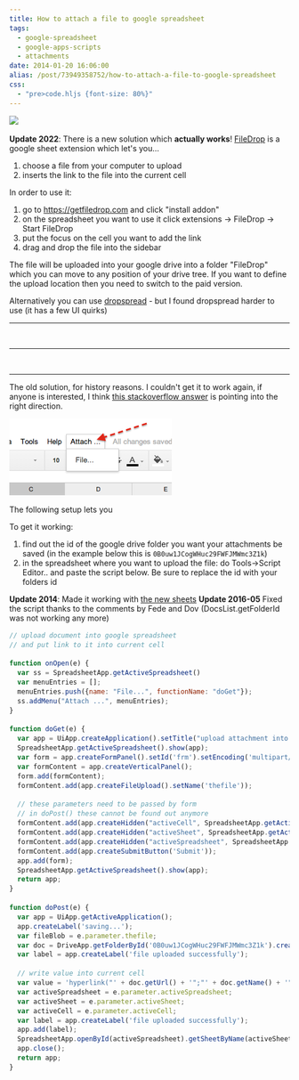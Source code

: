 ```yaml
---
title: How to attach a file to google spreadsheet
tags:
  - google-spreadsheet
  - google-apps-scripts
  - attachments
date: 2014-01-20 16:06:00
alias: /post/73949358752/how-to-attach-a-file-to-google-spreadsheet
css:
  - "pre>code.hljs {font-size: 80%}"
---
```


![](/images/sheet-upload.gif)

**Update 2022**: There is a new solution which **actually works**! [FileDrop](https://getfiledrop.com) is a google sheet extension which let's you…

1. choose a file from your computer to upload
2. inserts the link to the file into the current cell

In order to use it:

1. go to https://getfiledrop.com and click "install addon"
2. on the spreadsheet you want to use it click extensions -> FileDrop -> Start FileDrop
3. put the focus on the cell you want to add the link
4. drag and drop the file into the sidebar

The file will be uploaded into your google drive into a folder "FileDrop" which you can move to any position of your drive tree. If you want to define the upload location then you need to switch to the paid version.

Alternatively you can use [dropspread](https://workspace.google.com/marketplace/app/dropspread/1038626361348) - but I found dropspread harder to use (it has a few UI quirks)

-----------

&nbsp;

-----------

&nbsp;

-----------

The old solution, for history reasons. I couldn't get it to work again, if anyone is interested, I think [this stackoverflow answer](https://stackoverflow.com/questions/57090349/uploading-file-to-spreadsheet-shows-uiapp-has-been-deprecated-please-use-htmls) is pointing into the right direction.

![attach file](/images/attach.png)

The following setup lets you


<!-- more -->

To get it working:

1.  find out the id of the google drive folder you want your attachments be saved (in the example below this is `0B0uw1JCogWHuc29FWFJMWmc3Z1k`)
2.  in the spreadsheet where you want to upload the file: do Tools→Script Editor.. and paste the script below. Be sure to replace the id with your folders id

**Update 2014**: Made it working with [the new sheets](http://googleblog.blogspot.ch/2013/12/new-google-sheets-faster-more-powerful.html)
**Update 2016-05** Fixed the script thanks to the comments by Fede and Dov (DocsList.getFolderId was not working any more)

```javascript
// upload document into google spreadsheet
// and put link to it into current cell

function onOpen(e) {
  var ss = SpreadsheetApp.getActiveSpreadsheet()
  var menuEntries = [];
  menuEntries.push({name: "File...", functionName: "doGet"});
  ss.addMenu("Attach ...", menuEntries);
}

function doGet(e) {
  var app = UiApp.createApplication().setTitle("upload attachment into Google Drive");
  SpreadsheetApp.getActiveSpreadsheet().show(app);
  var form = app.createFormPanel().setId('frm').setEncoding('multipart/form-data');
  var formContent = app.createVerticalPanel();
  form.add(formContent);  
  formContent.add(app.createFileUpload().setName('thefile'));

  // these parameters need to be passed by form
  // in doPost() these cannot be found out anymore
  formContent.add(app.createHidden("activeCell", SpreadsheetApp.getActiveRange().getA1Notation()));
  formContent.add(app.createHidden("activeSheet", SpreadsheetApp.getActiveSheet().getName()));
  formContent.add(app.createHidden("activeSpreadsheet", SpreadsheetApp.getActiveSpreadsheet().getId()));
  formContent.add(app.createSubmitButton('Submit'));
  app.add(form);
  SpreadsheetApp.getActiveSpreadsheet().show(app);
  return app;
}

function doPost(e) {
  var app = UiApp.getActiveApplication();
  app.createLabel('saving...');
  var fileBlob = e.parameter.thefile;
  var doc = DriveApp.getFolderById('0B0uw1JCogWHuc29FWFJMWmc3Z1k').createFile(fileBlob);
  var label = app.createLabel('file uploaded successfully');

  // write value into current cell
  var value = 'hyperlink("' + doc.getUrl() + '";"' + doc.getName() + '")'
  var activeSpreadsheet = e.parameter.activeSpreadsheet;
  var activeSheet = e.parameter.activeSheet;
  var activeCell = e.parameter.activeCell;
  var label = app.createLabel('file uploaded successfully');
  app.add(label);
  SpreadsheetApp.openById(activeSpreadsheet).getSheetByName(activeSheet).getRange(activeCell).setFormula(value);
  app.close();
  return app;
}

```
